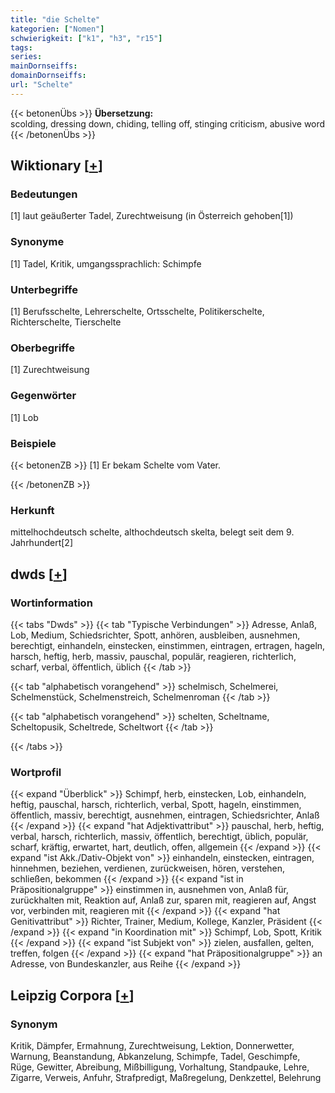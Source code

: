 ```yaml
---
title: "die Schelte"
kategorien: ["Nomen"]
schwierigkeit: ["k1", "h3", "r15"]
tags:
series:
mainDornseiffs:
domainDornseiffs:
url: "Schelte"
---
```


{{< betonenÜbs >}}
**Übersetzung:**  
scolding, dressing down, chiding, telling off, stinging criticism, abusive word  
{{< /betonenÜbs >}}

## Wiktionary [[+](https://de.wiktionary.org/wiki/Schelte)]

### Bedeutungen
[1] laut geäußerter Tadel, Zurechtweisung (in Österreich gehoben[1])  

### Synonyme
[1] Tadel, Kritik, umgangssprachlich: Schimpfe  

### Unterbegriffe
[1] Berufsschelte, Lehrerschelte, Ortsschelte, Politikerschelte, Richterschelte, Tierschelte  

### Oberbegriffe
[1] Zurechtweisung  

### Gegenwörter
[1] Lob  

### Beispiele
{{< betonenZB >}}
[1] Er bekam Schelte vom Vater.  

{{< /betonenZB >}}
### Herkunft
mittelhochdeutsch schelte, althochdeutsch skelta, belegt seit dem 9. Jahrhundert[2]  



## dwds [[+](https://www.dwds.de/wb/Schelte)]

### Wortinformation
{{< tabs "Dwds" >}}
{{< tab "Typische Verbindungen" >}}
Adresse, Anlaß, Lob, Medium, Schiedsrichter, Spott, anhören, ausbleiben, ausnehmen, berechtigt, einhandeln, einstecken, einstimmen, eintragen, ertragen, hageln, harsch, heftig, herb, massiv, pauschal, populär, reagieren, richterlich, scharf, verbal, öffentlich, üblich
{{< /tab >}}

{{< tab "alphabetisch vorangehend" >}}
schelmisch, Schelmerei, Schelmenstück, Schelmenstreich, Schelmenroman
{{< /tab >}}

{{< tab "alphabetisch vorangehend" >}}
schelten, Scheltname, Scheltopusik, Scheltrede, Scheltwort
{{< /tab >}}

{{< /tabs >}}

### Wortprofil
{{< expand "Überblick" >}} Schimpf, herb, einstecken, Lob, einhandeln, heftig, pauschal, harsch, richterlich, verbal, Spott, hageln, einstimmen, öffentlich, massiv, berechtigt, ausnehmen, eintragen, Schiedsrichter, Anlaß {{< /expand >}}
{{< expand "hat Adjektivattribut" >}} pauschal, herb, heftig, verbal, harsch, richterlich, massiv, öffentlich, berechtigt, üblich, populär, scharf, kräftig, erwartet, hart, deutlich, offen, allgemein {{< /expand >}}
{{< expand "ist Akk./Dativ-Objekt von" >}} einhandeln, einstecken, eintragen, hinnehmen, beziehen, verdienen, zurückweisen, hören, verstehen, schließen, bekommen {{< /expand >}}
{{< expand "ist in Präpositionalgruppe" >}} einstimmen in, ausnehmen von, Anlaß für, zurückhalten mit, Reaktion auf, Anlaß zur, sparen mit, reagieren auf, Angst vor, verbinden mit, reagieren mit {{< /expand >}}
{{< expand "hat Genitivattribut" >}} Richter, Trainer, Medium, Kollege, Kanzler, Präsident {{< /expand >}}
{{< expand "in Koordination mit" >}} Schimpf, Lob, Spott, Kritik {{< /expand >}}
{{< expand "ist Subjekt von" >}} zielen, ausfallen, gelten, treffen, folgen {{< /expand >}}
{{< expand "hat Präpositionalgruppe" >}} an Adresse, von Bundeskanzler, aus Reihe {{< /expand >}}

## Leipzig Corpora [[+](https://corpora.uni-leipzig.de/en/res?word=Schelte&corpusId=deu_newscrawl-public_2018)]


### Synonym
Kritik, Dämpfer, Ermahnung, Zurechtweisung, Lektion, Donnerwetter, Warnung, Beanstandung, Abkanzelung, Schimpfe, Tadel, Geschimpfe, Rüge, Gewitter, Abreibung, Mißbilligung, Vorhaltung, Standpauke, Lehre, Zigarre, Verweis, Anfuhr, Strafpredigt, Maßregelung, Denkzettel, Belehrung

